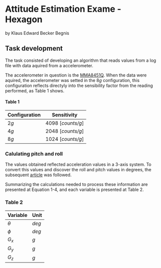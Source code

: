 # Attitude Estimation Exame - Hexagon

by Klaus Edward Becker Begnis

## Task development

The task consisted of developing an algorithm that reads values from a log file with data aquired from a accelerometer.

The accelerometer in question is the [MMA8451Q](https://www.nxp.com/docs/en/data-sheet/MMA8451Q.pdf). When the data were aquired, the accelerometer was setted in the 8*g* configuration, this configuration reflects directyly into the sensibility factor from the reading performed, as Table 1 shows.

#### Table 1		
| Configuration | Sensitivity       |
|---------------|-------------------|
| 2*g*          | 4098 [*counts/g*] |
| 4*g*          | 2048 [*counts/g*] |
| 8*g*          | 1024 [*counts/g*] |

### Calulating pitch and roll

The values obtained reflected acceleration values in a 3-axis system. To convert this values and discover the roll and pitch values in degrees, the subsequent [article](http://www.nxp.com/docs/en/application-note/AN3461.pdf) was followed.

Summarizing the calculations needed to process these information are presented at Equation 1-4, and each variable is presented at Table 2.

### Table 2
| Variable		| Unit       |
|---------------|-------------------|
| $\theta$      | *deg*				|
| $\phi$        | *deg*	 |
| $G_x$         | *g*	 |
| $G_y$         | *g*	 |
| $G_z$         | *g*	 |
